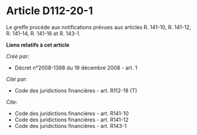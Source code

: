 # Article D112-20-1

Le greffe procède aux notifications prévues aux articles R. 141-10, R. 141-12, R. 141-14, R. 141-16 et R. 143-1.

**Liens relatifs à cet article**

_Créé par_:

  - Décret n°2008-1398 du 19 décembre 2008 - art. 1

_Cité par_:

  - Code des juridictions financières - art. R112-18 (T)

_Cite_:

  - Code des juridictions financières - art. R141-10
  - Code des juridictions financières - art. R141-12
  - Code des juridictions financières - art. R143-1
